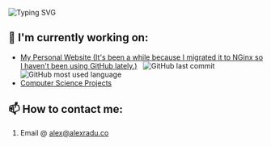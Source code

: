 ![Typing SVG](https://readme-typing-svg.demolab.com?font=&size=30&pause=1000&color=F1F6FB&vCenter=true&width=1050&lines=%F0%9F%91%8B+Hello+there;%F0%9F%99%83+My+name+is+Alex+Radu;%F0%9F%92%BB+I+like+coding+(and+computers);%F0%9F%A7%AA+I'm+taking+HCS+at+my+High+School;%F0%9F%A4%96+I'm+currently+learning+HTML%2C+CSS%2C+JS%2C+and+Java)

## 🔭  I'm currently working on:
-  [My Personal Website (It's been a while because I migrated it to NGinx so I haven't been using GitHub lately.)](https://alexradu.co) &nbsp;
![GitHub last commit](https://img.shields.io/github/last-commit/alextheradu/alextheradu.github.io)
![GitHub most used language](https://img.shields.io/github/languages/top/alextheradu/alextheradu.github.io)
-  [Computer Science Projects](https://alexradu.co/computer-science-projects) &nbsp;

## 📫 How to contact me:
1. Email @ alex@alexradu.co

<!--
**alextheradu/alextheradu** is a ✨ _special_ ✨ repository because its `README.md` (this file) appears on your GitHub profile.

Here are some ideas to get you started:

- 🔭 I’m currently working on ...
- 🌱 I’m currently learning ...
- 👯 I’m looking to collaborate on ...
- 🤔 I’m looking for help with ...
- 💬 Ask me about ...
- 📫 How to reach me: ...
- 😄 Pronouns: ...
- ⚡ Fun fact: ...
-->

